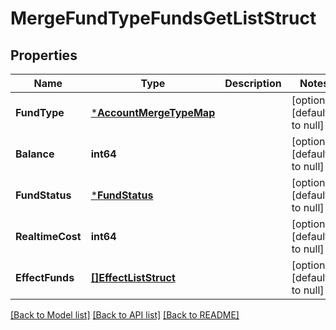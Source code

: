 # MergeFundTypeFundsGetListStruct

## Properties
Name | Type | Description | Notes
------------ | ------------- | ------------- | -------------
**FundType** | [***AccountMergeTypeMap**](AccountMergeTypeMap.md) |  | [optional] [default to null]
**Balance** | **int64** |  | [optional] [default to null]
**FundStatus** | [***FundStatus**](FundStatus.md) |  | [optional] [default to null]
**RealtimeCost** | **int64** |  | [optional] [default to null]
**EffectFunds** | [**[]EffectListStruct**](effect_list_struct.md) |  | [optional] [default to null]

[[Back to Model list]](../README.md#documentation-for-models) [[Back to API list]](../README.md#documentation-for-api-endpoints) [[Back to README]](../README.md)


